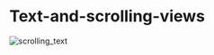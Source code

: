 # Text-and-scrolling-views
![scrolling_text](https://user-images.githubusercontent.com/50354069/161576467-ba77b488-15f7-4c18-bca9-ea9d8ec855b4.gif)

